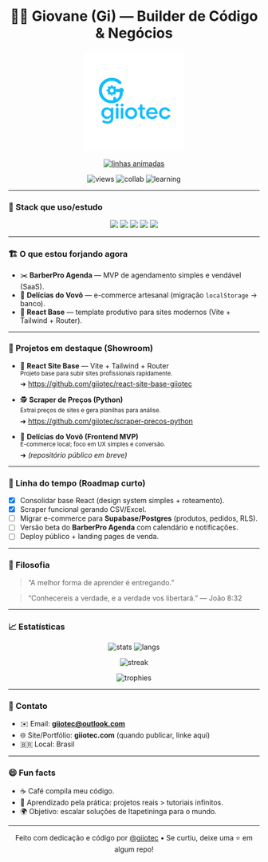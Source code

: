 <!-- Perfil: giiotec | README de perfil -->

<h1 align="center">👨‍💻 Giovane (Gi) — Builder de Código & Negócios</h1>

<p align="center">
  <img src="https://github.com/giiotec/giiotec/blob/main/logo-giiotec.png" width="200" alt="Logo Giiotec" />
</p>

<p align="center">
  <a href="https://readme-typing-svg.demolab.com?font=JetBrains+Mono&size=20&pause=1200&color=10B981&center=true&vCenter=true&width=600&lines=Construindo+SaaS+reais+%F0%9F%9A%80;Automação%2C+Web+Scraping+e+IA+aplicada;De+Itapetininga+para+o+mundo+%F0%9F%8C%8E">
    <img src="https://readme-typing-svg.demolab.com?font=JetBrains+Mono&size=20&pause=1200&color=10B981&center=true&vCenter=true&width=600&lines=Construindo+SaaS+reais+%F0%9F%9A%80;Automação%2C+Web+Scraping+e+IA+aplicada;De+Itapetininga+para+o+mundo+%F0%9F%8C%8E" alt="linhas animadas"/>
  </a>
</p>

<p align="center">
  <img src="https://komarev.com/ghpvc/?username=giiotec&label=Visitantes&style=for-the-badge&color=10b981" alt="views" />
  <img src="https://img.shields.io/badge/Open%20to%20collab-Yes-10B981?style=for-the-badge" alt="collab" />
  <img src="https://img.shields.io/badge/Aprendendo-APIs%20REST%20%7C%20Frontend%20Moderno-0ea5e9?style=for-the-badge" alt="learning" />
</p>

---

### 🔧 Stack que uso/estudo
<p align="center">
  <img src="https://img.shields.io/badge/React-20232a?style=for-the-badge&logo=react&logoColor=61DAFB"/>
  <img src="https://img.shields.io/badge/Vite-646CFF?style=for-the-badge&logo=vite&logoColor=white"/>
  <img src="https://img.shields.io/badge/Tailwind-06B6D4?style=for-the-badge&logo=tailwindcss&logoColor=white"/>
  <img src="https://img.shields.io/badge/JavaScript-F7DF1E?style=for-the-badge&logo=javascript&logoColor=000"/>
  <img src="https://img.shields.io/badge/Python-3776AB?style=for-the-badge&logo=python&logoColor=white"/>
</p>

---

### 🏗️ O que estou forjando agora
- ✂️ **BarberPro Agenda** — MVP de agendamento simples e vendável (SaaS).  
- 🍞 **Delícias do Vovô** — e-commerce artesanal (migração `localStorage` → banco).  
- 🧰 **React Base** — template produtivo para sites modernos (Vite + Tailwind + Router).

---

### 🚀 Projetos em destaque (Showroom)
- 🍃 **React Site Base** — Vite + Tailwind + Router  
  <sup>Projeto base para subir sites profissionais rapidamente.</sup>  
  ➜ https://github.com/giiotec/react-site-base-giiotec

- 🕵️ **Scraper de Preços (Python)**  
  <sup>Extrai preços de sites e gera planilhas para análise.</sup>  
  ➜ https://github.com/giiotec/scraper-precos-python

- 🛒 **Delícias do Vovô (Frontend MVP)**  
  <sup>E-commerce local; foco em UX simples e conversão.</sup>  
  ➜ *(repositório público em breve)*

---

### 📅 Linha do tempo (Roadmap curto)
- [x] Consolidar base React (design system simples + roteamento).  
- [x] Scraper funcional gerando CSV/Excel.  
- [ ] Migrar e-commerce para **Supabase/Postgres** (produtos, pedidos, RLS).  
- [ ] Versão beta do **BarberPro Agenda** com calendário e notificações.  
- [ ] Deploy público + landing pages de venda.

---

### 🎯 Filosofia
> “A melhor forma de aprender é entregando.”

> “Conhecereis a verdade, e a verdade vos libertará.” — João 8:32

---

### 📈 Estatísticas
<p align="center">
  <img height="160" src="https://github-readme-stats.vercel.app/api?username=giiotec&show_icons=true&theme=radical" alt="stats"/>
  <img height="160" src="https://github-readme-stats.vercel.app/api/top-langs/?username=giiotec&layout=compact&theme=radical" alt="langs"/>
</p>

<p align="center">
  <img height="160" src="https://streak-stats.demolab.com?user=giiotec&theme=radical" alt="streak"/>
</p>

<p align="center">
  <img src="https://github-profile-trophy.vercel.app/?username=giiotec&theme=onedark&row=1&column=6" alt="trophies"/>
</p>

<!--
Opcional (requer GitHub Action):
<p align="center">
  <img src="https://raw.githubusercontent.com/giiotec/giiotec/output/github-contribution-grid-snake.svg" alt="snake"/>
</p>
-->

---

### 🤝 Contato
- ✉️ Email: **giiotec@outlook.com**  
- 🌐 Site/Portfólio: **giiotec.com** (quando publicar, linke aqui)  
- 🇧🇷 Local: Brasil

---

### 😄 Fun facts
- ☕ Café compila meu código.  
- 🧭 Aprendizado pela prática: projetos reais > tutoriais infinitos.  
- 🌍 Objetivo: escalar soluções de Itapetininga para o mundo.

---

<p align="center">
  Feito com dedicação e código por <a href="https://github.com/giiotec">@giiotec</a> • Se curtiu, deixe uma ⭐ em algum repo!
</p>

